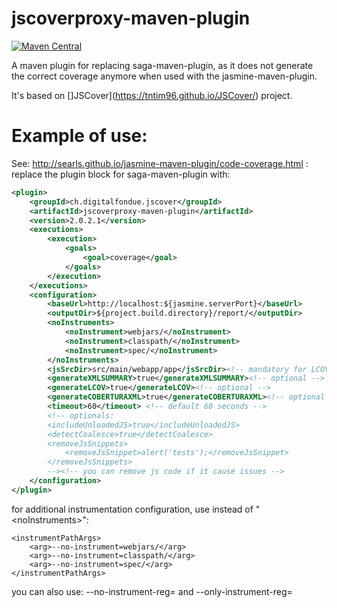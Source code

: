 # jscoverproxy-maven-plugin


[![Maven Central](https://img.shields.io/maven-central/v/ch.digitalfondue.jscover/jscoverproxy-maven-plugin.svg)](http://search.maven.org/#search%7Cga%7C1%7Ca%3A%22jscoverproxy-maven-plugin%22)


A maven plugin for replacing saga-maven-plugin, as it does not generate the correct coverage anymore when used with the jasmine-maven-plugin.

It's based on []JSCover](https://tntim96.github.io/JSCover/) project.


# Example of use:

See: http://searls.github.io/jasmine-maven-plugin/code-coverage.html : replace the plugin block for saga-maven-plugin with:


```xml
<plugin>
	<groupId>ch.digitalfondue.jscover</groupId>
	<artifactId>jscoverproxy-maven-plugin</artifactId>
	<version>2.0.2.1</version>
	<executions>
		<execution>
			<goals>
				<goal>coverage</goal>
			</goals>
		</execution>
	</executions>
	<configuration>
		<baseUrl>http://localhost:${jasmine.serverPort}</baseUrl>
		<outputDir>${project.build.directory}/report/</outputDir>
		<noInstruments>
			<noInstrument>webjars/</noInstrument>
			<noInstrument>classpath/</noInstrument>
			<noInstrument>spec/</noInstrument>
		</noInstruments>
		<jsSrcDir>src/main/webapp/app</jsSrcDir><!-- mandatory for LCOV and  COBERTURAXML -->
		<generateXMLSUMMARY>true</generateXMLSUMMARY><!-- optional -->
		<generateLCOV>true</generateLCOV><!-- optional -->
		<generateCOBERTURAXML>true</generateCOBERTURAXML><!-- optional -->
		<timeout>60</timeout> <!-- default 60 seconds -->
		<!-- optionals:
		<includeUnloadedJS>true</includeUnloadedJS>
		<detectCoalesce>true</detectCoalesce>
		<removeJsSnippets>
		    <removeJsSnippet>alert('tests');</removeJsSnippet> 
		</removeJsSnippets>
		--><!-- you can remove js code if it cause issues -->
	</configuration>
</plugin>
```

for additional instrumentation configuration, use instead of "&lt;noInstruments>":

```
<instrumentPathArgs>
    <arg>--no-instrument=webjars/</arg>
    <arg>--no-instrument=classpath/</arg>
    <arg>--no-instrument=spec/</arg>
</instrumentPathArgs>
```

you can also use: --no-instrument-reg= and --only-instrument-reg=


